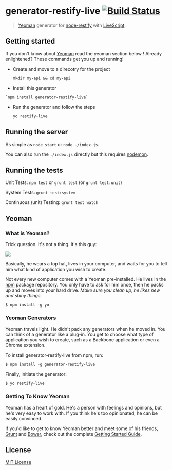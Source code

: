 # generator-restify-live [![Build Status](https://secure.travis-ci.org/kmees/generator-restify-live.png?branch=master)](https://travis-ci.org/kmees/generator-restify-live)
> [Yeoman](http://yeoman.io) generator for [node-restify](http://mcavage.me/node-restify/) with [LiveScript](http://gkz.github.io/LiveScript/).

## Getting started

If you don't know about [Yeoman](http://yeoman.io) read the yeoman section below !
Already enlightened? These commands get you up and running!

  * Create and move to a direcotry for the project

    `mkdir my-api && cd my-api` 
  *  Install this generator

    `npm install generator-restify-live`
  * Run the generator and follow the steps

    `yo restify-live`

## Running the server

As simple as `node start` or `node ./index.js`.

You can also run the `./index.js` directly but this requires [nodemon](https://github.com/remy/nodemon).


## Running the tests

Unit Tests: `npm test` or `grunt test` (or `grunt test:unit`)

System Tests: `grunt test:system`

Continuous (unit) Testing: `grunt test watch`


## Yeoman

### What is Yeoman?

Trick question. It's not a thing. It's this guy:

![](http://i.imgur.com/JHaAlBJ.png)

Basically, he wears a top hat, lives in your computer, and waits for you to tell him what kind of application you wish to create.

Not every new computer comes with a Yeoman pre-installed. He lives in the [npm](https://npmjs.org) package repository. You only have to ask for him once, then he packs up and moves into your hard drive. *Make sure you clean up, he likes new and shiny things.*

```
$ npm install -g yo
```

### Yeoman Generators

Yeoman travels light. He didn't pack any generators when he moved in. You can think of a generator like a plug-in. You get to choose what type of application you wish to create, such as a Backbone application or even a Chrome extension.

To install generator-restify-live from npm, run:

```
$ npm install -g generator-restify-live
```

Finally, initiate the generator:

```
$ yo restify-live
```

### Getting To Know Yeoman

Yeoman has a heart of gold. He's a person with feelings and opinions, but he's very easy to work with. If you think he's too opinionated, he can be easily convinced.

If you'd like to get to know Yeoman better and meet some of his friends, [Grunt](http://gruntjs.com) and [Bower](http://bower.io), check out the complete [Getting Started Guide](https://github.com/yeoman/yeoman/wiki/Getting-Started).


## License

[MIT License](http://en.wikipedia.org/wiki/MIT_License)
